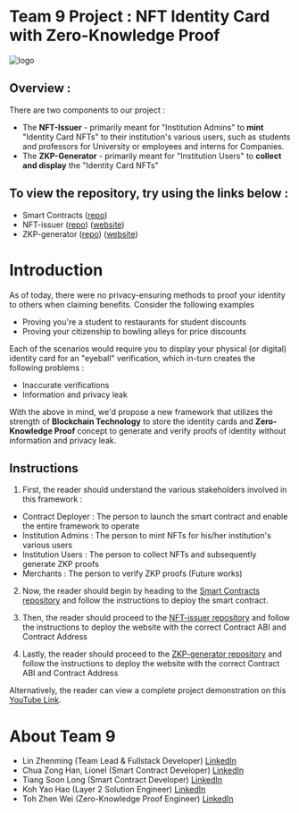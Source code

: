 # Team 9 Project : NFT Identity Card with Zero-Knowledge Proof
![logo](https://github.com/user-attachments/assets/0c8831b4-daec-417f-961c-c5a799cdad5a)

## Overview : 
There are two components to our project : 
- The **NFT-Issuer** - primarily meant for "Institution Admins" to **mint** "Identity Card NFTs" to their institution's various users, such as students and professors for University or employees and interns for Companies.
- The **ZKP-Generator** - primarily meant for "Institution Users" to **collect and display** the "Identity Card NFTs"

## To view the repository, try using the links below : 
- Smart Contracts ([repo](https://github.com/VeriZKP/smart-contracts))
- NFT-issuer ([repo](https://github.com/VeriZKP/nft-issuer)) ([website](https://nft-issuer.vercel.app/))
- ZKP-generator ([repo](https://github.com/VeriZKP/zkp-generator)) ([website](https://zkp-generator.vercel.app/))

# Introduction
As of today, there were no privacy-ensuring methods to proof your identity to others when claiming benefits. Consider the following examples
- Proving you're a student to restaurants for student discounts
- Proving your citizenship to bowling alleys for price discounts

Each of the scenarios would require you to display your physical (or digital) identity card for an "eyeball" verification, which in-turn creates the following problems :
- Inaccurate verifications
- Information and privacy leak

With the above in mind, we'd propose a new framework that utilizes the strength of **Blockchain Technology** to store the identity cards and **Zero-Knowledge Proof** concept to generate and verify proofs of identity without information and privacy leak.

## Instructions
1. First, the reader should understand the various stakeholders involved in this framework :
- Contract Deployer : The person to launch the smart contract and enable the entire framework to operate
- Institution Admins : The person to mint NFTs for his/her institution's various users
- Institution Users : The person to collect NFTs and subsequently generate ZKP proofs
- Merchants : The person to verify ZKP proofs (Future works)

2. Now, the reader should begin by heading to the [Smart Contracts repository](https://github.com/VeriZKP/smart-contracts) and follow the instructions to deploy the smart contract.

3. Then, the reader should proceed to the [NFT-issuer repository](https://github.com/VeriZKP/nft-issuer) and follow the instructions to deploy the website with the correct Contract ABI and Contract Address

4. Lastly, the reader should proceed to the [ZKP-generator repository](https://github.com/VeriZKP/zkp-generator) and follow the instructions to deploy the website with the correct Contract ABI and Contract Address

Alternatively, the reader can view a complete project demonstration on this [YouTube Link](https://www.youtube.com/watch?v=dQw4w9WgXcQ).

# About Team 9
- Lin Zhenming (Team Lead & Fullstack Developer) [LinkedIn](https://www.linkedin.com/in/elz-ming/)
- Chua Zong Han, Lionel (Smart Contract Developer) [LinkedIn](https://www.linkedin.com/in/lionelchuazh/)
- Tiang Soon Long (Smart Contract Developer) [LinkedIn](https://www.linkedin.com/in/soon-long-tiang/)
- Koh Yao Hao (Layer 2 Solution Engineer) [LinkedIn](https://www.linkedin.com/in/koh-yao-hao/)
- Toh Zhen Wei (Zero-Knowledge Proof Engineer) [LinkedIn](https://www.linkedin.com/in/tohzhenwei/)
